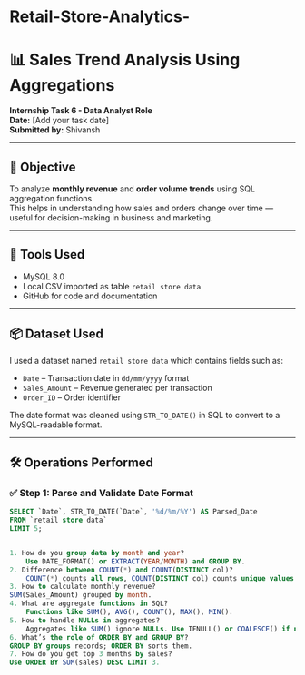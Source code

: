 # Retail-Store-Analytics-
# 📊 Sales Trend Analysis Using Aggregations

**Internship Task 6 - Data Analyst Role**  
**Date:** [Add your task date]  
**Submitted by:** Shivansh

---

## 🎯 Objective
To analyze **monthly revenue** and **order volume trends** using SQL aggregation functions.  
This helps in understanding how sales and orders change over time — useful for decision-making in business and marketing.

---

## 🧰 Tools Used
- MySQL 8.0
- Local CSV imported as table `retail store data`
- GitHub for code and documentation

---

## 📦 Dataset Used

I used a dataset named `retail store data` which contains fields such as:
- `Date` – Transaction date in `dd/mm/yyyy` format
- `Sales_Amount` – Revenue generated per transaction
- `Order_ID` – Order identifier

The date format was cleaned using `STR_TO_DATE()` in SQL to convert to a MySQL-readable format.

---

## 🛠️ Operations Performed

### ✅ Step 1: Parse and Validate Date Format

```sql
SELECT `Date`, STR_TO_DATE(`Date`, '%d/%m/%Y') AS Parsed_Date
FROM `retail store data`
LIMIT 5;


1. How do you group data by month and year?
	Use DATE_FORMAT() or EXTRACT(YEAR/MONTH) and GROUP BY.
2. Difference between COUNT(*) and COUNT(DISTINCT col)?
	COUNT(*) counts all rows, COUNT(DISTINCT col) counts unique values.
3. How to calculate monthly revenue?
SUM(Sales_Amount) grouped by month.
4. What are aggregate functions in SQL?
	Functions like SUM(), AVG(), COUNT(), MAX(), MIN().
5. How to handle NULLs in aggregates?
	Aggregates like SUM() ignore NULLs. Use IFNULL() or COALESCE() if needed.
6. What’s the role of ORDER BY and GROUP BY?
GROUP BY groups records; ORDER BY sorts them.
7. How do you get top 3 months by sales?
Use ORDER BY SUM(sales) DESC LIMIT 3.
